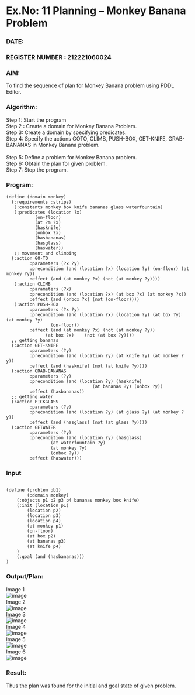 # Ex.No: 11  Planning –  Monkey Banana Problem
### DATE:                                                                            
### REGISTER NUMBER : 212221060024
### AIM: 
To find the sequence of plan for Monkey Banana problem using PDDL Editor.
###  Algorithm:
Step 1:  Start the program <br> 
Step 2 : Create a domain for Monkey Banana Problem. <br> 
Step 3:  Create a domain by specifying predicates. <br> 
Step 4: Specify the actions GOTO, CLIMB, PUSH-BOX, GET-KNIFE, GRAB-BANANAS in Monkey Banana problem.<br>  
Step 5:   Define a problem for Monkey Banana problem.<br> 
Step 6:  Obtain the plan for given problem.<br> 
Step 7: Stop the program.<br> 
### Program:
```
(define (domain monkey)	       
  (:requirements :strips)
   (:constants monkey box knife bananas glass waterfountain)
   (:predicates (location ?x)
	       (on-floor)
	       (at ?m ?x)
	       (hasknife)
	       (onbox ?x)
	       (hasbananas)
	       (hasglass)
	       (haswater))
   ;; movement and climbing
  (:action GO-TO
	     :parameters (?x ?y)
	     :precondition (and (location ?x) (location ?y) (on-floor) (at monkey ?y))
	     :effect (and (at monkey ?x) (not (at monkey ?y))))
   (:action CLIMB
	     :parameters (?x)
	     :precondition (and (location ?x) (at box ?x) (at monkey ?x))
	     :effect (and (onbox ?x) (not (on-floor))))
   (:action PUSH-BOX
	     :parameters (?x ?y)
	     :precondition (and (location ?x) (location ?y) (at box ?y) (at monkey ?y) 
				 (on-floor))
	     :effect (and (at monkey ?x) (not (at monkey ?y))
			   (at box ?x)    (not (at box ?y))))
  ;; getting bananas
  (:action GET-KNIFE
	     :parameters (?y)
	     :precondition (and (location ?y) (at knife ?y) (at monkey ?y))
	     :effect (and (hasknife) (not (at knife ?y))))
  (:action GRAB-BANANAS
	     :parameters (?y)
	     :precondition (and (location ?y) (hasknife) 
                                 (at bananas ?y) (onbox ?y))
	     :effect (hasbananas))
  ;; getting water
  (:action PICKGLASS
	     :parameters (?y)
	     :precondition (and (location ?y) (at glass ?y) (at monkey ?y))
	     :effect (and (hasglass) (not (at glass ?y))))
  (:action GETWATER
	     :parameters (?y)
	     :precondition (and (location ?y) (hasglass)
				 (at waterfountain ?y)
				 (at monkey ?y)
				 (onbox ?y))
	     :effect (haswater)))
```

### Input 
```

(define (problem pb1)
    	(:domain monkey)
  	(:objects p1 p2 p3 p4 bananas monkey box knife)
  	(:init (location p1)
		(location p2)
		(location p3)
		(location p4)
	 	(at monkey p1)
		(on-floor)
		(at box p2)
		(at bananas p3)
	 	(at knife p4)
	)
  	(:goal (and (hasbananas)))
)
```
### Output/Plan:
Image 1<br>
![image](https://github.com/Ziyavudeen/AI_Lab_2023-24/assets/120120067/22c68f66-aeea-4276-b234-8c9a384c9b11)<br>
Image 2<br>
![image](https://github.com/Ziyavudeen/AI_Lab_2023-24/assets/120120067/9e6547e5-0d20-46e9-98ba-2f81731905ac)<br>
Image 3<br>
![image](https://github.com/Ziyavudeen/AI_Lab_2023-24/assets/120120067/226831c9-3585-4adb-9789-90515feb0a08)<br>
Image 4<br>
![image](https://github.com/Ziyavudeen/AI_Lab_2023-24/assets/120120067/2dc5e07a-8393-46fe-8981-a2e10015a020)<br>
Image 5<br>
![image](https://github.com/Ziyavudeen/AI_Lab_2023-24/assets/120120067/626f454a-c3b9-4099-81f6-1e552cc3aca8)<br>
Image 6<br>
![image](https://github.com/Ziyavudeen/AI_Lab_2023-24/assets/120120067/31537c7c-b273-4360-8f4e-47e8708bc08c)


### Result:
Thus the plan was found for the initial and goal state of given problem.
